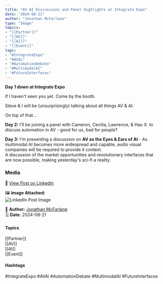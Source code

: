 ```yaml
---
title: "AV AI Discussions and Panel Highlights at Integrate Expo"  
date: "2024-08-21"  
author: "Jonathan McFarlane"  
type: "Image"  
topics:  
- "[[Partner]]"  
- "[[AV]]"  
- "[[AI]]"  
- "[[Event]]"   
tags:  
- "#IntegrateExpo"  
- "#AVAi"  
- "#AutomationDebate"  
- "#MultimodalAI"  
- "#FutureInterfaces"  
---
```

**Day 1 down at Integrate Expo**

If I haven't seen you yet. Come by the booth.

Steve & I will be (unsurprisingly) talking about all things AV & AI.

On top of that...

**Day 2:** I'll be joining a panel with Cameron, Cecilia, Lawrence, & Hao X. to discuss automation in AV - good for ux, bad for people?

**Day 3:** I'm presenting a discussion on **AV as the Eyes & Ears of AI** - As multimodal AI becomes more widespread and capable, audio visual companies will be required to provide it context.  
A discussion of the market opportunities and revolutionary interfaces that are now possible, making yesterday's sci-fi a reality.

### Media

🔗 [View Post on LinkedIn](https://www.linkedin.com/feed/update/urn:li:activity:7231949909006901248)  
  
🖼 **Image Attached:**  
![LinkedIn Post Image](https://media.licdn.com/dms/image/v2/D5622AQGaOp7AbqCmIg/feedshare-shrink_800/feedshare-shrink_800/0/1724231219949?e=1744848000&v=beta&t=040JnzNif6JLR5XmgCsxumZ9gZy_yaRa0zaduRA8LGs)  
  
👤 **Author:** [Jonathan McFarlane](https://www.linkedin.com/in/jonathanmcfarlane/)  
🗓️ **Date:** 2024-08-21

#### Topics

[[Partner]]  
[[AV]]  
[[AI]]  
[[Event]] 
#### Hashtags

#IntegrateExpo #AVAi #AutomationDebate #MultimodalAI #FutureInterfaces